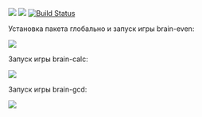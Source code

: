 <a href="https://codeclimate.com/github/vladimirloskutov/php-project-lvl1/maintainability"><img src="https://api.codeclimate.com/v1/badges/a8817a3ba5a7f019f53c/maintainability" /></a>
<a href="https://codeclimate.com/github/vladimirloskutov/php-project-lvl1/test_coverage"><img src="https://api.codeclimate.com/v1/badges/a8817a3ba5a7f019f53c/test_coverage" /></a>
[![Build Status](https://travis-ci.com/vladimirloskutov/php-project-lvl1.svg?branch=master)](https://travis-ci.com/vladimirloskutov/php-project-lvl1)

Установка пакета глобально и запуск игры brain-even:

<a href="https://asciinema.org/a/yaFZeg2JunYGdxGUQrDXSYlcy" target="_blank"><img src="https://asciinema.org/a/yaFZeg2JunYGdxGUQrDXSYlcy.svg" /></a>

Запуск игры brain-calc:

<a href="https://asciinema.org/a/Nzibyo50LvejC3xFc1v2pUcKt" target="_blank"><img src="https://asciinema.org/a/Nzibyo50LvejC3xFc1v2pUcKt.svg" /></a>

Запуск игры brain-gcd:

<a href="https://asciinema.org/a/2XgLeTKSoxtjJQIQsCjBmlKyY" target="_blank"><img src="https://asciinema.org/a/2XgLeTKSoxtjJQIQsCjBmlKyY.svg" /></a>